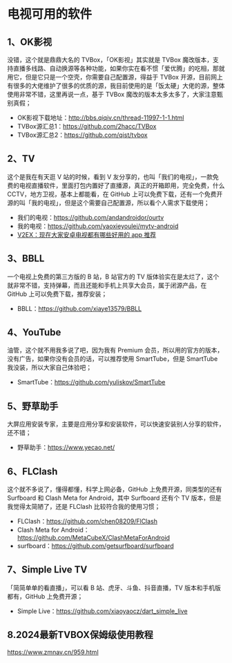 # 电视可用的软件

## 1、OK影视

没错，这个就是鼎鼎大名的 TVBox，「OK影视」其实就是 TVBox 魔改版本，支持直播多线路、自动换源等各种功能，如果你实在看不惯「爱优腾」的吃相，那就用它，但是它只是一个空壳，你需要自己配置源，得益于 TVBox 开源，目前网上有很多的大佬维护了很多的优质的源，我目前使用的是「饭太硬」大佬的源，整体使用非常不错，这里再说一点，基于 TVBox 魔改的版本太多太多了，大家注意甄别真假；

- OK影视下载地址：http://bbs.qiqiv.cn/thread-11997-1-1.html
- TVBox源汇总1：https://github.com/2hacc/TVBox
- TVBox源汇总2：https://github.com/qist/tvbox

## 2、TV

这个是我在有天逛 V 站的时候，看到 V 友分享的，也叫「我们的电视」，一款免费的电视直播软件，里面打包内置好了直播源，真正的开箱即用，完全免费，什么 CCTV，地方卫视，基本上都能看，在 GitHub 上可以免费下载，还有一个免费开源的叫「我的电视」，但是这个需要自己配置源，所以看个人需求下载使用；

- 我们的电视：https://github.com/andandroidor/ourtv
- 我的电视：https://github.com/yaoxieyoulei/mytv-android
- [V2EX：现在大家安卓电视都有哪些好用的 app 推荐](https://www.v2ex.com/t/1067021#reply55)

## 3、BBLL

一个电视上免费的第三方版的 B 站，B 站官方的 TV 版体验实在是太烂了，这个就非常不错，支持弹幕，而且还能和手机上共享大会员，属于闭源产品，在 GitHub 上可以免费下载，推荐安装；

- BBLL：https://github.com/xiaye13579/BBLL

## 4、YouTube

油管，这个就不用我多说了吧，因为我有 Premium 会员，所以用的官方的版本，没有广告，如果你没有会员的话，可以推荐使用 SmartTube，但是 SmartTube 我没装，所以大家自己体验吧；

- SmartTube：https://github.com/yuliskov/SmartTube

## 5、野草助手

大屏应用安装专家，主要是应用分享和安装软件，可以快速安装别人分享的软件，还不错；

- 野草助手：https://www.yecao.net/

## 6、FLClash

这个就不多说了，懂得都懂，科学上网必备，GitHub 上免费开源，同类型的还有 Surfboard 和 Clash Meta for Android，其中 Surfboard 还有个 TV 版本，但是我觉得太简陋了，还是 FLClash 比较符合我的使用习惯；

- FLClash：https://github.com/chen08209/FlClash
- Clash Meta for Android：https://github.com/MetaCubeX/ClashMetaForAndroid
- surfboard：https://github.com/getsurfboard/surfboard

## 7、Simple Live TV

「简简单单的看直播」，可以看 B 站、虎牙、斗鱼、抖音直播，TV 版本和手机版都有，GitHub 上免费开源；

- Simple Live：https://github.com/xiaoyaocz/dart_simple_live



## 8.2024最新TVBOX保姆级使用教程

https://www.zmnav.cn/959.html